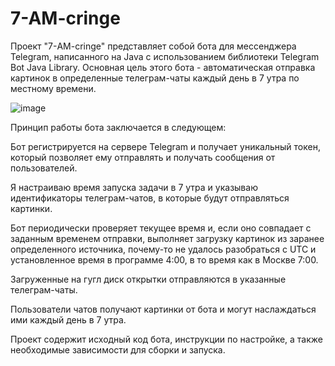 # 7-AM-cringe

Проект "7-AM-cringe" представляет собой бота для мессенджера Telegram, написанного на Java с использованием библиотеки Telegram Bot Java Library. Основная цель этого бота - автоматическая отправка картинок в определенные телеграм-чаты каждый день в 7 утра по местному времени.

![image](https://user-images.githubusercontent.com/84707645/232034625-f14b9f0f-52a5-442e-bc50-f476ea009f13.png)


Принцип работы бота заключается в следующем:

Бот регистрируется на сервере Telegram и получает уникальный токен, который позволяет ему отправлять и получать сообщения от пользователей.

Я настраиваю время запуска задачи в 7 утра и указываю идентификаторы телеграм-чатов, в которые будут отправляться картинки.

Бот периодически проверяет текущее время и, если оно совпадает с заданным временем отправки, выполняет загрузку картинок из заранее определенного источника, почему-то не удалось разобраться с UTC и установленное время в программе 4:00, в то время как в Москве 7:00.

Загруженные на гугл диск открытки отправляются в указанные телеграм-чаты.

Пользователи чатов получают картинки от бота и могут наслаждаться ими каждый день в 7 утра.

Проект содержит исходный код бота, инструкции по настройке, а также необходимые зависимости для сборки и запуска.
